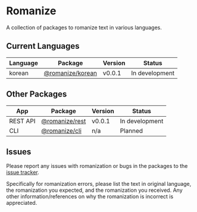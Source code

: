 # Romanize

A collection of packages to romanize text in various languages.

## Current Languages

| Language | Package                               | Version | Status         |
| -------- | ------------------------------------- | ------- | -------------- |
| korean   | [@romanize/korean](/packages/korean/) | v0.0.1  | In development |

## Other Packages

| App  | Package                           | Version | Status         |
| ---- | --------------------------------- | ------- | -------------- |
| REST API | [@romanize/rest](/packages/rest/) | v0.0.1  | In development |
| CLI  | [@romanize/cli]()                 | n/a     | Planned        |

## Issues

Please report any issues with romanization or bugs in the packages to the [issue tracker](https://github.com/Kenny477/romanize/issues).

Specifically for romanization errors, please list the text in original language, the romanization you expected, and the romanization you received. Any other information/references on why the romanization is incorrect is appreciated.